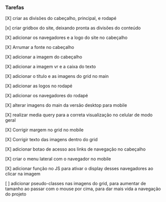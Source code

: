  ### Tarefas
 [X] criar as divisões do cabeçalho, principal, e rodapé

 [x] criar gridbox do site, deixando pronta as divisões do conteúdo

 [X] adicionar os navegadores e a logo do site no cabeçalho

 [X] Arrumar a fonte no cabeçalho

 [X] adicionar a imagem do cabeçalho

 [X] adicionar a imagem vr e a caixa do texto

 [X] adicionar o título e as imagens do grid no main

 [X] adicionar as logos no rodapé

 [X] adicionar os navegadores do rodapé

 [X] alterar imagens do main da versão desktop para mobile

 [X] realizar media query para a correta visualização no celular de modo geral

 [X] Corrigir margem no grid no mobile

 [X] Corrigir texto das imagens dentro do grid

 [X] adicionar botao de acesso aos links de navegação no cabeçalho

 [X] criar o menu lateral com o navegador no mobile
 
 [X] adicionar função no JS para ativar o display desses navegadores ao clicar na imagem

 [ ] adicionar pseudo-classes nas imagens do grid, para aumentar de tamanho ao passar com o mouse por cima, para dar mais vida a navegação do projeto

